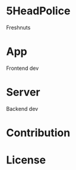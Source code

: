 # 5HeadPolice

Freshnuts

# App
 
Frontend dev

# Server

Backend dev

# Contribution
<empty>

# License
<empty>
